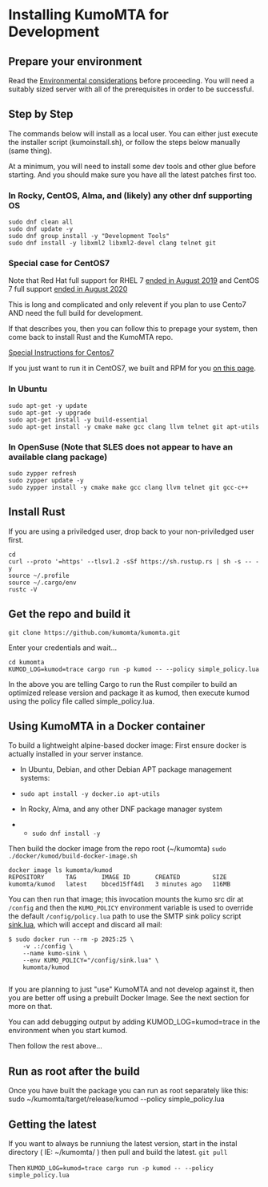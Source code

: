 # Installing KumoMTA for Development

## Prepare your environment
Read the [Environmental considerations](https://github.com/kumomta/kumomta/blob/main/docs/guide/subs/environment_consideration.md) before proceeding.  You will need a suitably sized server with all of the prerequisites in order to be successful.


## Step by Step

The commands below will install as a local user.
You can either just execute the installer script (kumoinstall.sh), or follow the steps below manually (same thing).

At a minimum, you will need to install some dev tools and other glue before starting. 
And you should make sure you have all the latest patches first too.


### In Rocky, CentOS, Alma, and (likely) any other dnf supporting OS
```
sudo dnf clean all
sudo dnf update -y
sudo dnf group install -y "Development Tools"
sudo dnf install -y libxml2 libxml2-devel clang telnet git

```

### Special case for CentOS7

Note that Red Hat full support for RHEL 7 [ended in August 2019](https://access.redhat.com/support/policy/updates/errata#Retired_Life_Cycle_Dates) and CentOS 7 full support [ended in August 2020](https://wiki.centos.org/About/Product)

This is long and complicated and only relevent if you plan to use Cento7 AND need the full build for development.  

If that describes you, then you can follow this to prepage your system, then come back to install Rust and the KumoMTA repo.

[Special Instructions for Centos7](https://github.com/kumomta/kumomta/blob/main/docs/guide/subs/special_for_centos7)

If you just want to run it in CentOS7, we built and RPM for you [on this page](https://github.com/kumomta/kumomta/blob/main/docs/guide/subs/install_for_production_use.md).


### In Ubuntu
```
sudo apt-get -y update
sudo apt-get -y upgrade
sudo apt-get install -y build-essential
sudo apt-get install -y cmake make gcc clang llvm telnet git apt-utils

```
### In OpenSuse (Note that SLES does not appear to have an available clang package)
```
sudo zypper refresh
sudo zypper update -y
sudo zypper install -y cmake make gcc clang llvm telnet git gcc-c++

```

## Install Rust

If you are using a priviledged user, drop back to your non-priviledged user first.
```
cd 
curl --proto '=https' --tlsv1.2 -sSf https://sh.rustup.rs | sh -s -- -y
source ~/.profile
source ~/.cargo/env
rustc -V

```


## Get the repo and build it

```git clone https://github.com/kumomta/kumomta.git```

Enter your credentials and wait...

```
cd kumomta
KUMOD_LOG=kumod=trace cargo run -p kumod -- --policy simple_policy.lua

```

In the above you are telling Cargo to run the Rust compiler to build an optimized release version and package it as kumod, then execute kumod using the policy file called simple_policy.lua.


## Using KumoMTA in a Docker container

To build a lightweight alpine-based docker image:
First ensure docker is actually installed in your server instance.
 - In Ubuntu, Debian, and other Debian APT package management systems:
 - ```sudo apt install -y docker.io apt-utils```

 - In Rocky, Alma, and any other DNF package manager system
 -  - ``` sudo dnf install -y  ```

Then build the docker image from the repo root (~/kumomta)
```sudo ./docker/kumod/build-docker-image.sh```

```
docker image ls kumomta/kumod
REPOSITORY      TAG       IMAGE ID       CREATED         SIZE
kumomta/kumod   latest    bbced15ff4d1   3 minutes ago   116MB
```

You can then run that image; this invocation mounts the kumo
src dir at `/config` and then the `KUMO_POLICY` environment
variable is used to override the default `/config/policy.lua`
path to use the SMTP sink policy script [sink.lua](https://github.com/kumomta/kumomta/blob/main/sink.lua),
which will accept and discard all mail:

```
$ sudo docker run --rm -p 2025:25 \
    -v .:/config \
    --name kumo-sink \
    --env KUMO_POLICY="/config/sink.lua" \
    kumomta/kumod
    
```

If you are planning to just "use" KumoMTA and not develop against it, then you are better off using a prebuilt Docker Image.  See the next section for more on that. 

You can add debugging output by adding KUMOD_LOG=kumod=trace in the environment when you start kumod.

Then follow the rest above...

## Run as root after the build

Once you have built the package you can run as root separately like this:
sudo ~/kumomta/target/release/kumod --policy simple_policy.lua

## Getting the latest

If you want to always be runniung the latest version, start in the instal directory ( IE: ~/kumomta/ ) then pull and build the latest.
```git pull```

Then ```KUMOD_LOG=kumod=trace cargo run -p kumod -- --policy simple_policy.lua```



